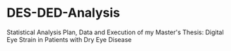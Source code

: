 # DES-DED-Analysis
Statistical Analysis Plan, Data and Execution of my Master's Thesis: Digital Eye Strain in Patients with Dry Eye Disease
